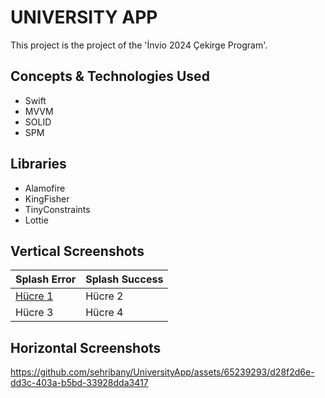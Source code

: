 # UNIVERSITY APP

This project is the project of the 'İnvio 2024 Çekirge Program'.

## Concepts & Technologies Used
- Swift
- MVVM
- SOLID
- SPM

## Libraries
- Alamofire
- KingFisher
- TinyConstraints
- Lottie

## Vertical Screenshots
| Splash Error | Splash Success |
| - | - |
| [Hücre 1 ](https://github.com/sehribany/UniversityApp/assets/65239293/9985c630-1916-4f31-99b6-43024b2ba351)| Hücre 2 |
| Hücre 3 | Hücre 4 |




## Horizontal Screenshots

https://github.com/sehribany/UniversityApp/assets/65239293/d28f2d6e-dd3c-403a-b5bd-33928dda3417
